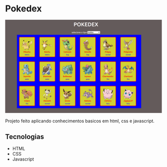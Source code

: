 # Pokedex

![preview](preview.png)


Projeto feito aplicando conhecimentos basicos em html, css e javascript.


##  Tecnologias

- HTML
- CSS
- Javascript

